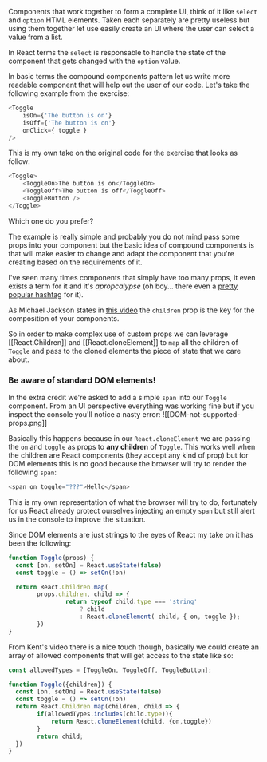 Components that work together to form a complete UI, think of it like `select` and `option` HTML elements. Taken each separately are pretty useless but using them together let use easily create an UI where the user can select a value from a list.

In React terms the `select` is responsable to handle the state of the component that gets changed with the `option` value.

In basic terms the compound components pattern let us write more readable component that will help out the user of our code. Let's take the following example from the exercise:
```js
<Toggle
	isOn={'The button is on'}
	isOff={'The button is on'}
	onClick={ toggle }
/>
```
This is my own take on the original code for the exercise that looks as follow:
```js
<Toggle>
	<ToggleOn>The button is on</ToggleOn>
	<ToggleOff>The button is off</ToggleOff>
	<ToggleButton />
</Toggle>
```
Which one do you prefer? 

The example is really simple and probably you do not mind pass some props into your component but the basic idea of compound components is that will make easier to change and adapt the component that you're creating based on the requirements of it.

I've seen many times components that simply have too many props, it even exists a term for it and it's *apropcalypse* (oh boy... there even a [pretty popular hashtag](https://twitter.com/hashtag/apropcalypse) for it). 

As Michael Jackson states in [this video](https://www.youtube.com/watch?v=3XaXKiXtNjw) the `children` prop is the key for the composition of your components.

So in order to make complex use of custom props we can leverage [[React.Children]] and [[React.cloneElement]] to `map` all the children of `Toggle` and pass to the cloned elements the piece of state that we care about.

### Be aware of standard DOM elements!
In the extra credit we're asked to add a simple `span` into our `Toggle` component. From an UI perspective everything was working fine but if you inspect the console you'll notice a nasty error:
![[DOM-not-supported-props.png]]

Basically this happens because in our `React.cloneElement` we are passing the `on` and `toggle` as props to **any children** of `Toggle`. This works well when the children are React components (they accept any kind of prop) but for DOM elements this is no good because the browser will try to render the following `span`:
```js
<span on toggle="???">Hello</span>
```
This is my own representation of what the browser will try to do, fortunately for us React already protect ourselves injecting an empty `span` but still alert us in the console to improve the situation.

Since DOM elements are just strings to the eyes of React my take on it has been the following:
```js
function Toggle(props) {
  const [on, setOn] = React.useState(false)
  const toggle = () => setOn(!on)

  return React.Children.map(
		props.children, child => {
				return typeof child.type === 'string'
					? child
					: React.cloneElement( child, { on, toggle });
		})
}
```
From Kent's video there is a nice touch though, basically we could create an array of allowed components that will get access to the state like so:
```js
const allowedTypes = [ToggleOn, ToggleOff, ToggleButton];

function Toggle({children}) {
  const [on, setOn] = React.useState(false)
  const toggle = () => setOn(!on)
  return React.Children.map(children, child => {
  		if(allowedTypes.includes(child.type)){
			return React.cloneElement(child, {on,toggle})
		}
		return child;
  })
}
```